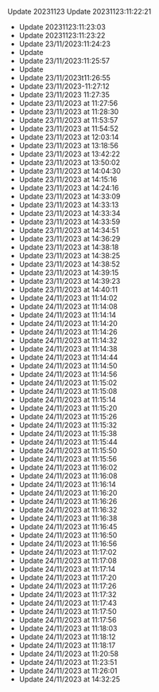 Update 20231123
Update 20231123:11:22:21
- Update 20231123:11:23:03
- Update 20231123:11:23:22
- Update 23/11/2023:11:24:23
- Update 
- Update 23/11/2023:11:25:57
- Update 
- Update 23/11/2023t11:26:55
- Update 23/11/2023-11:27:12
- Update 23/11/2023 11:27:35
- Update 23/11/2023 at 11:27:56
- Update 23/11/2023 at 11:28:30
- Update 23/11/2023 at 11:53:57
- Update 23/11/2023 at 11:54:52
- Update 23/11/2023 at 12:03:14
- Update 23/11/2023 at 13:18:56
- Update 23/11/2023 at 13:42:22
- Update 23/11/2023 at 13:50:02
- Update 23/11/2023 at 14:04:30
- Update 23/11/2023 at 14:15:16
- Update 23/11/2023 at 14:24:16
- Update 23/11/2023 at 14:33:09
- Update 23/11/2023 at 14:33:13
- Update 23/11/2023 at 14:33:34
- Update 23/11/2023 at 14:33:59
- Update 23/11/2023 at 14:34:51
- Update 23/11/2023 at 14:36:29
- Update 23/11/2023 at 14:38:18
- Update 23/11/2023 at 14:38:25
- Update 23/11/2023 at 14:38:52
- Update 23/11/2023 at 14:39:15
- Update 23/11/2023 at 14:39:23
- Update 23/11/2023 at 14:40:11
- Update 24/11/2023 at 11:14:02
- Update 24/11/2023 at 11:14:08
- Update 24/11/2023 at 11:14:14
- Update 24/11/2023 at 11:14:20
- Update 24/11/2023 at 11:14:26
- Update 24/11/2023 at 11:14:32
- Update 24/11/2023 at 11:14:38
- Update 24/11/2023 at 11:14:44
- Update 24/11/2023 at 11:14:50
- Update 24/11/2023 at 11:14:56
- Update 24/11/2023 at 11:15:02
- Update 24/11/2023 at 11:15:08
- Update 24/11/2023 at 11:15:14
- Update 24/11/2023 at 11:15:20
- Update 24/11/2023 at 11:15:26
- Update 24/11/2023 at 11:15:32
- Update 24/11/2023 at 11:15:38
- Update 24/11/2023 at 11:15:44
- Update 24/11/2023 at 11:15:50
- Update 24/11/2023 at 11:15:56
- Update 24/11/2023 at 11:16:02
- Update 24/11/2023 at 11:16:08
- Update 24/11/2023 at 11:16:14
- Update 24/11/2023 at 11:16:20
- Update 24/11/2023 at 11:16:26
- Update 24/11/2023 at 11:16:32
- Update 24/11/2023 at 11:16:38
- Update 24/11/2023 at 11:16:45
- Update 24/11/2023 at 11:16:50
- Update 24/11/2023 at 11:16:56
- Update 24/11/2023 at 11:17:02
- Update 24/11/2023 at 11:17:08
- Update 24/11/2023 at 11:17:14
- Update 24/11/2023 at 11:17:20
- Update 24/11/2023 at 11:17:26
- Update 24/11/2023 at 11:17:32
- Update 24/11/2023 at 11:17:43
- Update 24/11/2023 at 11:17:50
- Update 24/11/2023 at 11:17:56
- Update 24/11/2023 at 11:18:03
- Update 24/11/2023 at 11:18:12
- Update 24/11/2023 at 11:18:17
- Update 24/11/2023 at 11:20:58
- Update 24/11/2023 at 11:23:51
- Update 24/11/2023 at 11:26:01
- Update 24/11/2023 at 14:32:25

